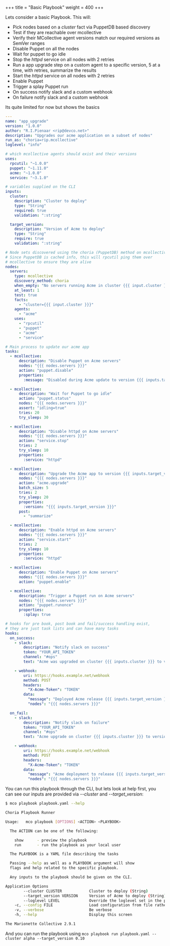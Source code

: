 +++
title = "Basic Playbook"
weight = 400
+++

Lets consider a basic Playbook.  This will:

  * Pick nodes based on a *cluster* fact via PuppetDB based discovery
  * Test if they are reachable over mcollective
  * Verify their MCollective agent versions match our required versions as SemVer ranges
  * Disable Puppet on all the nodes
  * Wait for puppet to go idle
  * Stop the *httpd* service on all nodes with 2 retries
  * Run a app upgrade step on a custom agent to a specific version, 5 at a time, with retries, summarize the results
  * Start the *httpd* service on all nodes with 2 retries
  * Enable Puppet
  * Trigger a splay Puppet run
  * On success notify slack and a custom webhook
  * On failure notify slack and a custom webhook

Its quite limited for now but shows the basics

```yaml
---
name: "app_upgrade"
version: "1.0.0"
author: "R.I.Pienaar <rip@devco.net>"
description: "Upgrades our acme application on a subset of nodes"
run_as: "choria=rip.mcollective"
loglevel: "info"

# which mcollective agents should exist and their versions
uses:
  rpcutil: "~1.0.0"
  puppet: "~1.11.0"
  acme: "~1.0.0"
  service: "~3.1.0"

# variables supplied on the CLI
inputs:
  cluster:
    description: "Cluster to deploy"
    type: "String"
    required: true
    validation: ":string"

  target_version:
    description: "Version of Acme to deploy"
    type: "String"
    require: true
    validation: ":string"

# Node sets discovered using the choria (PuppetDB) method on mcollective.
# Since PuppetDB is cached info, this will rpcutil ping them over
# mcollective to ensure they are alive
nodes:
  servers:
    type: mcollective
    discovery_method: choria
    when_empty: "No servers running Acme in cluster {{{ input.cluster }}} could be found"
    at_least: 1
    test: true
    facts:
      - "cluster={{{ input.cluster }}}"
    agents:
      - "acme"
    uses:
      - "rpcutil"
      - "puppet"
      - "acme"
      - "service"

# Main process to update our acme app
tasks:
  - mcollective:
      description: "Disable Puppet on Acme servers"
      nodes: "{{{ nodes.servers }}}"
      action: "puppet.disable"
      properties:
        :message: "Disabled during Acme update to version {{{ inputs.target_version }}}"

  - mcollective:
      description: "Wait for Puppet to go idle"
      action: "puppet.status"
      nodes: "{{{ nodes.servers }}}"
      assert: "idling=true"
      tries: 20
      try_sleep: 30

  - mcollective:
      description: "Disable httpd on Acme servers"
      nodes: "{{{ nodes.servers }}}"
      action: "service.stop"
      tries: 2
      try_sleep: 10
      properties:
        :service: "httpd"

  - mcollective:
      description: "Upgrade the Acme app to version {{{ inputs.target_version }}}"
      nodes: "{{{ nodes.servers }}}"
      action: "acme.upgrade"
      batch_size: 5
      tries: 2
      try_sleep: 20
      properties:
        :version: "{{{ inputs.target_version }}}"
      post:
        - "summarize"

  - mcollective:
      description: "Enable httpd on Acme servers"
      nodes: "{{{ nodes.servers }}}"
      action: "service.start"
      tries: 2
      try_sleep: 10
      properties:
        :service: "httpd"

  - mcollective:
      description: "Enable Puppet on Acme servers"
      nodes: "{{{ nodes.servers }}}"
      action: "puppet.enable"

  - mcollective:
      description: "Trigger a Puppet run on Acme servers"
      nodes: "{{{ nodes.servers }}}"
      action: "puppet.runonce"
      properties:
        :splay: true

# hooks for pre book, post book and fail/success handling exist,
# they are just task lists and can have many tasks
hooks:
  on_success:
    - slack:
        description: "Notify slack on success"
        token: "YOUR_API_TOKEN"
        channel: "#ops"
        text: "Acme was upgraded on cluster {{{ inputs.cluster }}} to version {{{ inputs.target_version }}}"

    - webhook:
        uri: https://hooks.example.net/webhook
        method: POST
        headers:
          "X-Acme-Token": "TOKEN"
        data:
          "message": "Deployed Acme release {{{ inputs.target_version }}}"
          "nodes": "{{{ nodes.servers }}}"

  on_fail:
    - slack:
        description: "Notify slack on failure"
        token: "YOUR_API_TOKEN"
        channel: "#ops"
        text: "Acme upgrade on cluster {{{ inputs.cluster }}} to version {{{ inputs.target_version }}} failed to complete"

    - webhook:
        uri: https://hooks.example.net/webhook
        method: POST
        headers:
          "X-Acme-Token": "TOKEN"
        data:
          "message": "Acme deployment to release {{{ inputs.target_version }}} failed"
          "nodes": "{{{ nodes.servers }}}"
```

You can run this playbook through the CLI, but lets look at help first, you can see our inputs are provided via *--cluster* and *--target_version*:

```bash
$ mco playbook playbook.yaml --help

Choria Playbook Runner

Usage:   mco playbook [OPTIONS] <ACTION> <PLAYBOOK>

  The ACTION can be one of the following:

    show      - preview the playbook
    run       - run the playbook as your local user

  The PLAYBOOK is a YAML file describing the tasks

  Passing --help as well as a PLAYBOOK argument will show
  flags and help related to the specific playbook.

  Any inputs to the playbook should be given on the CLI.

Application Options
        --cluster CLUSTER            Cluster to deploy (String)
        --target_version VERSION     Version of Acme to deploy (String)
        --loglevel LEVEL             Override the loglevel set in the playbook (debug, info, warn, error, fatal)
    -c, --config FILE                Load configuration from file rather than default
    -v, --verbose                    Be verbose
    -h, --help                       Display this screen

The Marionette Collective 2.9.1
```

And you can run the playbook using `mco playbook run playbook.yaml --cluster alpha --target_version 0.10`
